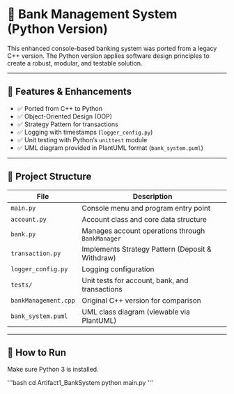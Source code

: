 # 🏦 Bank Management System (Python Version)

This enhanced console-based banking system was ported from a legacy C++ version. The Python version applies software design principles to create a robust, modular, and testable solution.

---

## 🔧 Features & Enhancements

- ✅ Ported from C++ to Python
- ✅ Object-Oriented Design (OOP)
- ✅ Strategy Pattern for transactions
- ✅ Logging with timestamps (`logger_config.py`)
- ✅ Unit testing with Python’s `unittest` module
- ✅ UML diagram provided in PlantUML format (`bank_system.puml`)

---

## 📂 Project Structure

| File | Description |
|------|-------------|
| `main.py` | Console menu and program entry point |
| `account.py` | Account class and core data structure |
| `bank.py` | Manages account operations through `BankManager` |
| `transaction.py` | Implements Strategy Pattern (Deposit & Withdraw) |
| `logger_config.py` | Logging configuration |
| `tests/` | Unit tests for account, bank, and transactions |
| `bankManagement.cpp` | Original C++ version for comparison |
| `bank_system.puml` | UML class diagram (viewable via PlantUML) |

---

## 🚀 How to Run

Make sure Python 3 is installed.

'''bash
cd Artifact1_BankSystem
python main.py
'''
